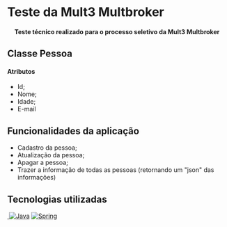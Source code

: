 # Teste da Mult3 Multbroker

<h4 align="center">Teste técnico realizado para o processo seletivo da Mult3 Multbroker</h4>

<h2>Classe Pessoa</h2>

<h4>Atributos</h4>

- Id;
- Nome;
- Idade;
- E-mail


<h2>Funcionalidades da aplicação</h2>

- Cadastro da pessoa;
- Atualização da pessoa;
- Apagar a pessoa;
- Trazer a informação de todas as pessoas (retornando um "json" das informações)

<h2>Tecnologias utilizadas</h2>
<a href=""><img src="" alt=""></img>
  <a href="https://www.java.com/pt-BR/"><img alt="Java"
      src="https://img.shields.io/badge/java-%23ED8B00.svg?&style=for-the-badge&logo=java&logoColor=white" /></a>
  <a href="https://spring.io/"><img alt="Spring"
      src="https://img.shields.io/badge/spring%20-%236DB33F.svg?&style=for-the-badge&logo=spring&logoColor=white" />
  </a>
